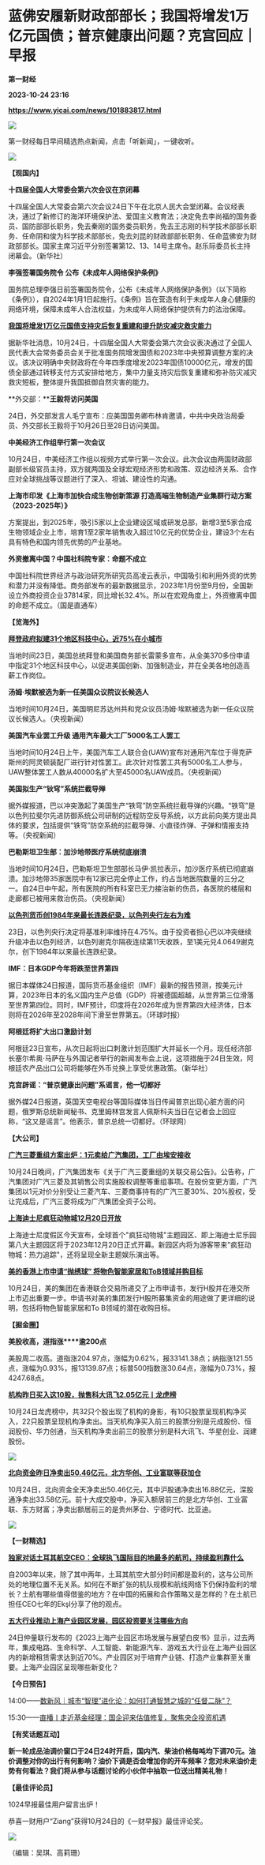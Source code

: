 # 蓝佛安履新财政部部长；我国将增发1万亿元国债；普京健康出问题？克宫回应｜早报
**第一财经**

**2023-10-24 23:16**

**https://www.yicai.com/news/101883817.html**

![](https://imgcdn.yicai.com/uppics/slides/2023/10/dc13468f633afc712199a8f6099a99d8.jpg)

第一财经每日早间精选热点新闻，点击「听新闻」，一键收听。

[![](https://imgcdn.yicai.com/uppics/images/2023/10/accce8a41c13e5c294eef52dc42d309c.jpg)](https://m.vip.yicai.com/circle/1098134)

**【观国内】**

**十四届全国人大常委会第六次会议在京闭幕**

十四届全国人大常委会第六次会议24日下午在北京人民大会堂闭幕。会议经表决，通过了新修订的海洋环境保护法、爱国主义教育法；决定免去李尚福的国务委员、国防部部长职务，免去秦刚的国务委员职务，免去王志刚的科学技术部部长职务、任命阴和俊为科学技术部部长，免去刘昆的财政部部长职务、任命蓝佛安为财政部部长。国家主席习近平分别签署第12、13、14号主席令。赵乐际委员长主持闭幕会。（新华社）

**李强签署国务院令 公布《未成年人网络保护条例》**

国务院总理李强日前签署国务院令，公布《未成年人网络保护条例》（以下简称《条例》），自2024年1月1日起施行。《条例》旨在营造有利于未成年人身心健康的网络环境，保障未成年人合法权益，为未成年人网络保护提供有力的法治保障。

[**我国将增发1万亿元国债支持灾后恢复重建和提升防灾减灾救灾能力**](https://www.yicai.com/news/101883606.html)

据新华社消息，10月24日，十四届全国人大常委会第六次会议表决通过了全国人民代表大会常务委员会关于批准国务院增发国债和2023年中央预算调整方案的决议。该决议明确中央财政将在今年四季度增发2023年国债10000亿元，增发的国债全部通过转移支付方式安排给地方，集中力量支持灾后恢复重建和弥补防灾减灾救灾短板，整体提升我国抵御自然灾害的能力。

**外交部：****王毅将访问美国**

24日，外交部发言人毛宁宣布：应美国国务卿布林肯邀请，中共中央政治局委员、外交部长王毅将于10月26日至28日访问美国。

**中美经济工作组举行第一次会议**

10月24日，中美经济工作组以视频方式举行第一次会议。此次会议由两国财政部副部长级官员主持，双方就两国及全球宏观经济形势和政策、双边经济关系、合作应对全球挑战等议题进行了深入、坦诚、建设性的沟通。

**上海市印发《上海市加快合成生物创新策源 打造高端生物制造产业集群行动方案（2023-2025年）》**

方案提出，到2025年，吸引5家以上企业建设区域或研发总部，新增3至5家合成生物领域企业上市，培育1至2家年销售收入超过10亿元的优势企业，建设3个左右具有特色和国内领先优势的产业基地。

**外资撤离中国？中国社科院专家：命题不成立**

中国社科院世界经济与政治研究所研究员高凌云表示，中国吸引和利用外资的优势和潜力并没有降低。商务部发布的最新数据显示，2023年1月份至9月份，全国新设立外商投资企业37814家，同比增长32.4%。所以在宏观角度上，外资撤离中国的命题不成立。（国是直通车）

**【览海外】**

[**拜登政府拟建31个地区科技中心，近75%在小城市**](https://www.yicai.com/news/101883234.html)

当地时间23日，美国总统拜登和美国商务部长雷蒙多宣布，从全美370多份申请中指定31个地区科技中心，以促进美国创新、加强制造业，并在全美各地创造高薪工作岗位。

**汤姆·埃默被选为新一任美国众议院议长候选人**

当地时间10月24日，美国明尼苏达州共和党众议员汤姆·埃默被选为新一任众议院议长候选人。（央视新闻）

**美国汽车业罢工升级 通用汽车最大工厂5000名工人罢工**

当地时间10月24日上午，美国汽车工人联合会(UAW)宣布对通用汽车位于得克萨斯州的阿灵顿装配厂进行针对性罢工。此次针对性罢工共有5000名工人参与，UAW整体罢工人数从40000名扩大至45000名UAW成员。（央视新闻）

**美国拟生产“钬穹”系统拦截导殚**

据外媒报道，巴以冲突激起了美国生产“铁穹”防空系统拦截导弹的兴趣。“铁穹”是以色列拉斐尔先进防御系统公司研制的近程防空反导系统，以方此前向美方提出具体的要求，包括提供“铁穹”防空系统的拦截导弹、小直径炸弹、子弹和情报支持等。（央视新闻）

**巴勒斯坦卫生部：加沙地带医疗系统彻底崩溃**

当地时间10月24日，巴勒斯坦卫生部部长马伊·凯拉表示，加沙医疗系统已彻底崩溃。加沙地带35家医院中有12家已完全停止工作，约占当地医院数量的三分之一。自24日中午起，所有医院的所有科室已无力接治新的伤员，各医院的楼层和走廊都已被用来救治伤员。（央视新闻）

[**以色列货币创1984年来最长连跌纪录，以色列央行左右为难**](https://www.yicai.com/news/101883170.html)

23日，以色列央行决定将基准利率维持在4.75%。由于投资者担心巴以冲突继续升级冲击以色列经济，以色列谢克尔隔夜连续第11天收跌，至1美元兑4.0649谢克尔，创下1984年以来最长连跌纪录。

**IMF：日本GDP今年将跌至世界第四**

据日本媒体24日报道，国际货币基金组织（IMF）最新的报告预测，按美元计算，2023年日本的名义国内生产总值（GDP）将被德国超越，从世界第三位滑落至世界第四位。同时，IMF预计，印度将在2026年成为世界第四大经济体，日本则将在2026年至2028年间下滑至世界第五。（环球时报）

**阿根廷将扩大出口激励计划**

阿根廷23日宣布，从次日起将出口刺激计划范围扩大并延长一个月。现任经济部长塞尔希奥·马萨在与外国记者举行的新闻发布会上说，这项措施于24日生效，阿根廷农产品出口公司将能够在外币兑换上享受优惠政策。（新华社）

**克宫辟谣：“普京健康出问题”系谣言，他一切都好**

据外媒24日报道，英国天空电视台等国际媒体当日传闻普京出现心脏方面的问题，俄罗斯总统新闻秘书、克里姆林宫发言人佩斯科夫当日在记者会上回应称，“这又是谣言”。他表示，普京总统一切都好。（环球网）

**【大公司】**

[**广汽三菱重组方案出炉：1元卖给广汽集团，工厂由埃安接收**](https://www.yicai.com/news/101883461.html)

10月24日晚间，广汽集团发布《关于广汽三菱重组的关联交易公告》。公告称，广汽集团对广汽三菱及其销售公司实施股权调整等重组事项。在股份变更方面，广汽集团以1元对价分别受让三菱汽车、三菱商事持有的广汽三菱30%、20%股权，受让完成后，广汽三菱将成为广汽集团全资子公司。

[**上海迪士尼疯狂动物城12月20日开放**](https://www.yicai.com/news/101882905.html)

上海迪士尼度假区今天宣布，全球首个"疯狂动物城"主题园区、即上海迪士尼乐园第八大主题园区将于2023年12月20日正式开幕。新园区内将为游客带来"疯狂动物城：热力追踪"，还将呈现全新主题娱乐演出等。

[**美的香港上市申请“抛绣球” 将物色智能家居和ToB领域并购目标**](https://www.yicai.com/news/101883591.html)

10月24日，美的集团在香港联合交易所递交了上市申请书，发行H股并在港交所上市迈出重要一步。申请书对美的集团发行H股所募集资金的用途做了更详细的说明，包括将物色智能家居和To B领域的潜在收购目标。

**【掘金圈】**

**美股收高，道指涨****逾200点**

美股周二收高。道指涨204.97点，涨幅为0.62%，报33141.38点；纳指涨121.55点，涨幅为0.93%，报13139.87点；标普500指数涨30.64点，涨幅为0.73%，报4247.68点。

[**机构昨日买入这10股，抛售科大讯飞2.05亿元丨龙虎榜**](http://www.yicai.com/news/101883405.html)

10月24日龙虎榜中，共32只个股出现了机构的身影，有10只股票呈现机构净买入，22只股票呈现机构净卖出。当天机构净买入前三的股票分别是元成股份、恒润股份、华力创通，当天机构净卖出前三的股票分别是科大讯飞、华星创业、润建股份。

![](https://imgcdn.yicai.com/uppics/images/2023/10/3e0c1d198ceae54cafd0cc4178513ec6.jpg)

[**北向资金昨日净卖出50.46亿元，北方华创、工业富联等获加仓**](http://www.yicai.com/news/101883398.html)

10月24日，北向资金全天净卖出50.46亿元，其中沪股通净卖出16.88亿元，深股通净卖出33.58亿元。前十大成交股中，净买入额居前三的是北方华创、工业富联、东方财富；净卖出额居前三的是贵州茅台、宁德时代、比亚迪。

![](https://imgcdn.yicai.com/uppics/images/2023/10/83db97e01e226a8ce53862d04f6c8eb4.jpg)

**【****一财精选****】**

[**独家对话土耳其航空CEO：全球执飞国际目的地最多的航司，持续盈利靠什么**](https://www.yicai.com/news/101883179.html)

自2003年以来，除了其中两年，土耳其航空大部分时间都是盈利的，这与公司所处的地理位置不无关系。如何在不断扩张的机队规模和航线网络下仍保持盈利的增长？土航有哪些值得借鉴的地方？在中国的拓展和合作策略又是怎样的？在土航已担任CEO七年的EkşI分享了他的观点。

[**五大行业推动上海产业园区发展，园区投资要关注哪些方向**](https://www.yicai.com/news/101883615.html)

24日仲量联行发布的《2023上海产业园区市场发展与展望白皮书》显示，过去两年，集成电路、生命科学、人工智能、新能源汽车、游戏五大行业在上海产业园区内的新增租赁需求达到近70%。产业园区对于培育产业链、打造产业集群至关重要。上海产业园区呈现哪些新变化？

**【今日预告】**

14:00——[数新风｜城市“智理”进化论：如何打通智慧之城的“任督二脉”？](https://yicai.smgbb.cn/live/101873484.html)

15:30——[直播丨走近基金经理：国企迎来估值修复，聚焦央企投资机遇](https://yicai.smgbb.cn/live/101882071.html)

**【有奖话题互动】**

**新一轮成品油调价窗口于24日24时开启，国内汽、柴油价格每吨均下调70元。油价调整对你的出行有何影响？油价下调是否会增加你的开车频率？您对未来油价走势有何看法？我们将从参与话题讨论的小伙伴中抽取一位送出精美礼物！**

**【最佳评论员】**

1024早报最佳用户留言出炉！

恭喜一财用户“Ziang”获得10月24日的《一财早报》最佳评论奖。

![](https://imgcdn.yicai.com/uppics/images/2023/10/965b6c7a6b2666bc1c047bc8d5d00e48.jpg)

（编辑：吴琪、高莉珊）